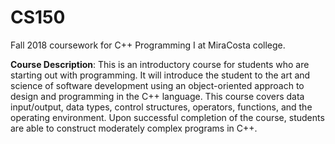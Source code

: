 # CS150

Fall 2018 coursework for C++ Programming I at MiraCosta college.

**Course Description**: This is an introductory course for students who are starting out with programming. It will introduce the student to the art and science of software development using an object-oriented approach to design and programming in the C++ language. This course covers data input/output, data types, control structures, operators, functions, and the operating environment. Upon successful completion of the course, students are able to construct moderately complex programs in C++.
